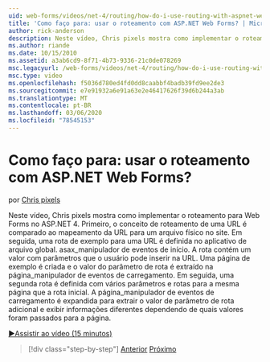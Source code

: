 ```yaml
---
uid: web-forms/videos/net-4/routing/how-do-i-use-routing-with-aspnet-web-forms
title: 'Como faço para: usar o roteamento com ASP.NET Web Forms? | Microsoft Docs'
author: rick-anderson
description: Neste vídeo, Chris pixels mostra como implementar o roteamento para Web Forms no ASP.NET 4. Primeiro, o conceito de roteamento de uma URL é comparado ao mapeamento da URL para um p...
ms.author: riande
ms.date: 10/15/2010
ms.assetid: a3ab6cd9-8f71-4b73-9336-21c0de078269
msc.legacyurl: /web-forms/videos/net-4/routing/how-do-i-use-routing-with-aspnet-web-forms
msc.type: video
ms.openlocfilehash: f5036d780ed4fd0dd8caabbf4badb39fd9ee2de3
ms.sourcegitcommit: e7e91932a6e91a63e2e46417626f39d6b244a3ab
ms.translationtype: MT
ms.contentlocale: pt-BR
ms.lasthandoff: 03/06/2020
ms.locfileid: "78545153"
---
```

# <a name="how-do-i-use-routing-with-aspnet-web-forms"></a>Como faço para: usar o roteamento com ASP.NET Web Forms?

por [Chris pixels](https://twitter.com/chrispels)

Neste vídeo, Chris pixels mostra como implementar o roteamento para Web Forms no ASP.NET 4. Primeiro, o conceito de roteamento de uma URL é comparado ao mapeamento da URL para um arquivo físico no site. Em seguida, uma rota de exemplo para uma URL é definida no aplicativo de arquivo global. asax\_manipulador de eventos de início. A rota contém um valor com parâmetros que o usuário pode inserir na URL. Uma página de exemplo é criada e o valor do parâmetro de rota é extraído na página\_manipulador de eventos de carregamento. Em seguida, uma segunda rota é definida com vários parâmetros e rotas para a mesma página que a rota inicial. A página\_manipulador de eventos de carregamento é expandida para extrair o valor de parâmetro de rota adicional e exibir informações diferentes dependendo de quais valores foram passados para a página.

[&#9654;Assistir ao vídeo (15 minutos)](https://channel9.msdn.com/Blogs/ASP-NET-Site-Videos/how-do-i-use-routing-with-aspnet-web-forms)

> [!div class="step-by-step"]
> [Anterior](aspnet-4-quick-hit-outbound-webforms-routing.md)
> [Próximo](how-do-i-work-with-urls-in-aspnet-routing.md)
